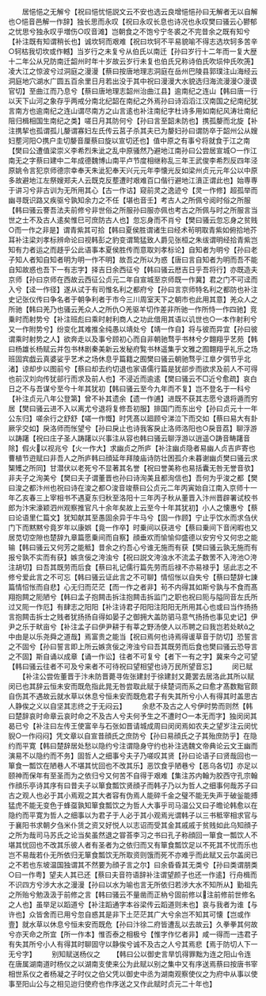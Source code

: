 <!-- { "loadSidebar": true } -->
　　居悒悒之无解兮【祝曰悒忧悒説文云不安也选云良增悒悒孙曰无解者无以自解也○悒音邑解一作辞】独长思而永叹【祝曰永叹长息也诗况也永叹樊曰骚云心鬰郁之忧思兮独永叹乎増伤○叹音滩】岂朝食之不饱兮宁冬裘之不完昔余之既有知兮【补注既有知谓稍长也】诚坎轲而艰难【祝曰坎轲不平易貌喻不得志选坎轲多苦辛○轲枯我切坎或作轗】当岁行之未复兮从伯氏以南迁【孙曰岁行十二年而一复大歴十二年公从兄防南迁韶州时年十岁故云岁行未复也伯氏兄称诗伯氏吹埙仲氏吹箎】凌大江之惊波兮过洞庭之漫漫【蔡曰按唐地理志洞庭在岳州巴陵县郭璞注山海经云洞庭地穴湖水广圆五百余里日月若出没于其中祝曰漫漫大水貌选归海流漫漫○漫谟官切】至曲江而乃息兮【蔡曰唐地理志韶州治曲江县】逾南纪之连山【韩曰唐一行以天下山河之象存乎两戒分南北纪韶在南纪之外焉孙曰诗滔滔江汉南国之纪南纪犹言南方也逾南纪之连山谓尽南方之山言逺也补注南纪字杜诗多用如南纪风涛壮南纪阻归楫相国生南纪之类】嗟日月其防何兮【孙曰言至韶未防也】携孤嫠而北旋【补注携挈也孤谓孤儿嫠谓寡妇左氏传云莒子杀其夫已为嫠妇孙曰谓防卒于韶州公从嫂妇塟河阳○携户圭切嫠音厘蔡曰旋以宣切还也】值中原之有事兮将就食于江之南【樊曰公遭值梁崇义李希烈朱泚之乱中原骚然乃避地江南孙曰公尝居宣城○一作江南无之字蔡曰建中二年成德魏博山南平卢节度相继称乱三年王武俊李希烈反四年泾原姚令言犯京师德宗幸奉天朱泚犯奉天兴元元年李懐光反如梁州贞元元年公以中原多故避地江左祭嫂郑夫人云既克反塟遭时艰难百口偕行避地江濆正谓此也】始専専于讲习兮非古训为无所用其心【古一作诂】窥前灵之逸迹兮【灵一作修】超孤举而幽寻既识路又疾驱兮孰知余力之不任【堪也音壬】考古人之所佩兮阅时俗之所服【韩曰骚云謇吾法夫前修兮非世俗之所服孙曰服亦佩也考古之所佩与时之所服言当世之士不及古人逺矣惟巳可庶防古人也】忽忘身而不肖兮【樊曰骚云忽忘身之贫贱○而一作之非是】谓青紫其可拾【韩曰夏侯胜谓诸生曰经术茍明取青紫如俯拾地芥耳补注梁刘孝标辨命论曰视韩彭之豹变谓鸷猛致人爵见张桓之朱绂谓明经拾青紫岂知有力者运之而趍乎公此语事本夏侯胜传而意取刘孝标论】自知者为明兮【孙曰老子知人者知自知者明为明一作不明】故吾之所以为惑【唐曰言自知者为明而吾不能自知故惑也吾下一有志字】择吉日余西征兮【韩曰骚云厯吉日乎吾将行】亦既造夫京师【孙曰京师在西故云西征公贞元二年自宣城至京师既一作冀】君之门不可迳而入兮【迳一作径】遂从试于有司惟名利之都府兮【孙曰言京师特名利之都防也补注史记张仪传曰争名者于朝争利者于市今三川周室天下之朝市也此用其意】羌众人之所驰【韩曰羌乃也骚云羌众人之所仇○羌驱羊切作差非所驰一作所恃一作四驰】竞乗时而射势兮【补注班彪曰乘时射利商人之功此借用其语以讥世也○一本作射利兮又一作附势兮】纷变化其难推全纯愚以靖处兮【靖一作自】将与彼而异宜【孙曰彼谓乘时射势之人】欲奔走以及事兮顾初心而自非朝驰骛乎书林兮夕翺翔乎艺苑【韩曰杨雄长杨赋云并包书林剧秦美新云发秘府覧书林遥集乎文雅之囿翺翔乎礼乐之场班固宾戯云真婆娑乎艺术之场休息乎篇籍之囿樊曰骚云朝驰骛乎江臯夕弭节乎北渚】谅却步以图前兮【蔡曰却去约切退也家语儒行篇是犹郤步而欲求及前人不可得也前汉刘向传犹郤行而求及前人也】不浸近而逾逺【樊曰骚云不□近兮愈疏】哀白日之不与吾谋兮至今十年其犹初【韩曰骚云至今九年而不复】岂不登名于一科兮【补注贞元八年公登第】曾不补其遗余【遗一作逋】进既不获其志愿兮退将遁而穷居【樊曰骚云进不入以离尤兮退将复修吾初服】排国门而东出兮【孙曰贞元十一年公东归】嗟余行之舒舒【嗟一作慨】时凭髙以廻顾兮涕泣下而交如【蔡曰易大有卦厥孚交如】戾洛师而怅望兮【孙曰戾止也诗我客戾止洛师洛阳也○戾音荔】聊浮游以踌躇【祝曰庄子圣人踌躇以兴事注从容也韩曰骚云聊浮游以逍遥○踌音畴躇音除】假火以视兆兮【火一作大】求幽贞之所庐【补注幽贞隐者易幽人贞吉庐寄也曹植节逰赋曰非吾人之所庐韩曰顔延年拜陵庙诗防壮困孤介未暮谢幽贞樊曰骚云求榘矱之所同】甘潜伏以老死兮不显著其名誉【祝曰誉美称也易括囊无咎无誉音欤】非夫子之洵美兮【樊曰夫子谓董晋也孙曰诗洵美且都洵信也】吾何为乎浚之都【樊曰浚之都汴州也祝曰诗在浚之都○浚音竣蔡曰公贞元二年丙寅始自江南入京师十一年乙亥春三上宰相书不遇夏东归秋至洛阳十三年丙子秋从董晋入汴州晋辟署试校书郎为汴宋濠颖泗州观察推官凡十余年矣故上云至今十年其犹初】小人之懐惠兮【蔡曰论语里仁篇文】犹知献其至愚固余异于牛马兮【固一作顾】宁止乎饮水而求刍伏门下而黙黙兮竟岁年以康娯【竟一作卒】时乗间以获进兮【蔡曰乗间下音闲暇也又居苋切空隙也楚辞九章篇愿乗间而自察】顔垂欢而愉愉仰盛德以安穷兮又何忠之能输【韩曰骚云又何芳之能秪】昔余之约吾心兮谁无施而有获【樊曰骚云孰无施而有报兮孰不实而有获】嫉贪佞之洿浊兮【祝曰説文洿浊水不流孟子数罟不入洿池○洿注胡切】曰吾其既劳而后食【蔡曰礼记儒行篇先劳而后禄不亦易禄乎】惩此志之不修兮爱此言之不可忘【韩曰骚云证此言之不可聊】情怊怅以自失兮【蔡曰楚辞七諌篇情怊怅而自悲】心无归而茫茫【而一作之者非】茍不内得其如斯兮孰与不食而髙翔抱闗之阨陋兮【韩曰孟子抱闗击拆注抱闗击拆监门之职也祝曰阨与隘同音左氏所过又阨一作厄】有肆志之阳阳【补注诗君子阳阳注阳阳无所用其心也或曰当作扬扬言抱闗击拆士之贱者犹扬扬自得如晏子之御拥大盖防驷马意气扬扬也事见史记】伊尹之乐于畎亩兮【补注孟子曰伊尹耕于有莘之野汤使人以币聘之曰我岂若处畎之中由是以乐尧舜之道哉】焉富贵之能当【祝曰焉何也诗焉得谖草音于防切】恐誓言之不固兮【孙曰誓言即上所云嫉贪佞之洿浊兮曰吾其既劳而后食也樊曰骚云恐导言之不固】斯自诵以成章【诵一作讼】往者不可复兮【者下一有之字】冀来今之可望【韩曰骚云往者不可及兮来者不可待祝曰望相望也诗万民所望音忘】
　　闵已赋
　　【补注公尝佐董晋于汴未防晋薨寻佐张建封于徐建封又薨罢去居洛此其所以赋闵已也其辞云恒未安而既危指此晁无咎尝取此赋于续楚词而系之曰愈才髙数黜官颇自伤其不遇故云就水草以休息兮恒未安而既危君子有失其所兮小人有得其时盖思古人静俟之义以自坚其志终之于无闷云】
　　余悲不及古之人兮伊时势而则然【韩曰楚辞哀时命章云哀时命之不及古人兮夫何予生之不遭时○一本无而字】独闵闵其曷已兮【补注曰左传王使富辛与石张如晋请城成周曰闵闵焉如农夫之望岁注云闵忧貎○一作闷闷】凭文章以自宣昔顔氏之庶防兮【孙曰易顔氏之子其殆庶防乎】在隐约而平寛【韩曰楚辞居处愁以隐约兮注谓隐身守约也补注选魏文帝典论云文王幽而演易不以隐约而不务】固哲人之细事兮夫子乃嗟叹其贤【孙曰论语子曰贤哉回也一箪食一瓢饮在陋巷人不堪其忧回也不改其乐】恶饮食乎陋巷兮【恶乌各切】亦足以颐神而保年有至圣而为之依归兮又何苦不自得于艰难【集注苏内翰为胶西守孔宗翰作顔乐亭诗其序有曰昔夫子以箪食瓢饮贤顔子而韩子乃以为哲人之细事何哉苏子曰古之观人也必于其小焉观之其大者容有伪焉人能碎千金之璧不能无失声于破釡能搏猛虎不能无变色于蜂虿孰知箪食瓢饮之为哲人大事乎司马温公又曰子曕论韩愈以在隐约而平寛为哲人之细事以为君子于人必于其小观焉光谓韩子以三书秪宰相求官与于襄阳书求朝夕刍米仆赁之资又好悦人以志诏而受其金其戚戚于贫贱如此乌知顔子之所为哉司马苏氏之论当矣虽然退之甞荅李习之书曰孔子称顔回一箪食一瓢饮人不堪其忧回也不改其乐彼人者有圣者为之依归而又有箪食瓢饮足以不死其不忧而乐也岂不易哉若仆无所依归无箪食瓢饮无所取资则饿而死不亦难乎而此赋又云尔盖闵已之不若也东坡温国独谓其不然要为顔子言之尔】曰余昏昏其无类兮【孙曰类谓朋类○曰一作粤】望夫人其已还【蔡曰夫音符语辞补注谓望颜子也还一作逺】行舟楫而不识四方兮渉大水之漫漫【孙曰以水为喻也言无所依归若渉大水不知所从】勤祖先之所贻兮勉汲汲于前修之言【韩曰骚云不量凿而正枘兮固前修以注前修前世修名之人也】虽举足以蹈道兮【补注蹈通字本谷梁传云蹈道则未也】哀与我者为谁【与许也】众皆舍而已用兮忽自惑其是非下土茫茫其广大兮余岂不知其可懐【岂或作壹】就水草以休息兮恒未安而既危【孙曰汴徐二府皆遭乱以去故云】久拳拳其何故兮亦天命之所宜【所一作本】惟否泰之相极兮【惟字作忆者非】咸一得而一违君子有失其所兮小人有得其时聊固守以静俟兮诚不及古之人兮其焉悲【焉于防切人下一无兮字】
　　别知赋送杨仪之
　　【韩曰公以御史言旱饥得罪黜为连之阳山令连在唐属湖南道时杨仪之以湖南支使来公为此赋以别之集中又有序送焉蔡曰按唐书宰相世系仪之者杨凝之子时仪之伯父凭以御史中丞为湖南观察使仪之为府中从事以使事至阳山公与之相见迨归使府也作序送之又作此赋时贞元二十年也】
